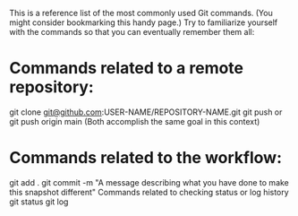 This is a reference list of the most commonly used Git commands. (You might consider bookmarking this handy page.) Try to familiarize yourself with the commands so that you can eventually remember them all:

# Commands related to a remote repository:
git clone git@github.com:USER-NAME/REPOSITORY-NAME.git
git push or git push origin main (Both accomplish the same goal in this context)
# Commands related to the workflow:
git add .
git commit -m "A message describing what you have done to make this snapshot different"
Commands related to checking status or log history
git status
git log